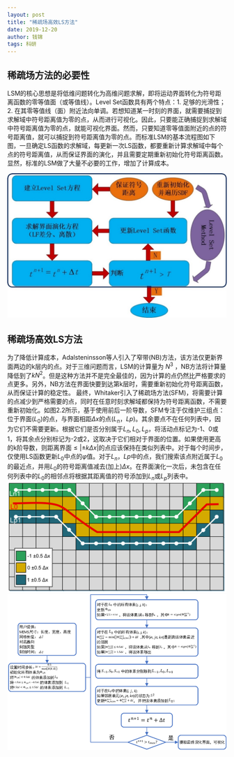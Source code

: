 ```yaml
---
layout: post
title: "稀疏场高效LS方法"
date: 2019-12-20
author: 钱锦
tags: 科研
---
```


## 稀疏场方法的必要性
LSM的核心思想是将低维问题转化为高维问题求解，即将运动界面转化为符号距离函数的零等值面（或等值线）。Level Set函数具有两个特点：1. 足够的光滑性；2. 在其零等值线（面）附近法向单调。若想知道某一时刻的界面，就需要捕捉到求解域中符号距离值为零的点，从而进行可视化。因此，只要能正确捕捉到求解域中符号距离值为零的点，就能可视化界面。然而，只要知道零等值面附近的点的符号距离值，就可以捕捉到符号距离值为零的点。而标准LSM的基本流程图如下图，一旦确定LS函数的求解域，每更新一次LS函数，都要重新计算求解域中每个点的符号距离值，从而保证界面的演化，并且需要定期重新初始化符号距离函数。显然，标准的LSM做了大量不必要的工作，增加了计算成本。

![标准LSM的基本流程图](/assets/img/20191220_01.jpg "标准LSM的基本流程图")

## 稀疏场高效LS方法
为了降低计算成本，Adalsteninsson等人引入了窄带(NB)方法，该方法仅更新界面两边的k层内的点。对于三维问题而言，LSM的计算量为 $N^3$ ，NB方法将计算量降低到了$kN^2$。但是这种方法并不是完全最佳的，因为计算的点仍然比严格要求的点更多。另外，NB方法在界面快要到达第k层时，需要重新初始化符号距离函数，从而保证计算的稳定性。
最终，Whitaker引入了稀疏场方法(SFM)，将需要计算的点减少到严格需要的点，同时在任意时刻求解域都保持为符号距离函数，不需要重新初始化。如图2.2所示，基于使用前后一阶导数，SFM专注于仅维护三组点：位于界面$(L_0)$的点，与界面相距$\Delta x$的点$(L_n，Lp)$。其余要点不在任何列表中，因为它们不需要更新。根据它们是否分别属于$L_n,L_0,L_p$，将活动点标记为-1、0或1，将其余点分别标记为-2或2，这取决于它们相对于界面的位置。如果使用更高的k阶导数，则距离界面$\le\left|\pm k\Delta x\right|$的点应该保持在类似列表中。对于每个时间步，仅使用LS函数更新$L_0$中点的$\varphi$值。对于$L_n，Lp$中的点，我们搜索该点附近属于$L_0$的最近点，并用$L_0$的符号距离值减去(加上)$\Delta x$。在界面演化一次后，未包含在任何列表中的$L_0$的相邻点将根据其距离值的符号添加到$L_n$或$L_p$列表中。
![稀疏场LevelSet算法示意图](/assets/img/20191220_02.png "稀疏场LevelSet算法示意图")
![SF高效LS算法流程图](/assets/img/20191220_03.png "SF高效LS算法流程图")
